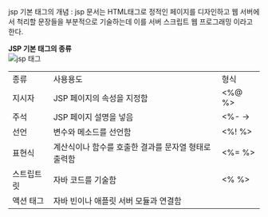 jsp 기본 태그의 개념
: jsp 문서는 HTML태그로 정적인 페이지를 디자인하고 웹 서버에서 척리할 문장들을 부분적으로 기술하는데 이를 서버 스크립트 웹 프로그래밍 이라고 한다.

<b>JSP 기본 태그의 종류</b>
<br>
![jsp 태그](https://user-images.githubusercontent.com/59801728/73232730-91e19980-41c7-11ea-8fae-31103cdde66a.png)
<br>
<table>
    <tr>
		<td>종류</td>
		<td>사용용도</td>
        <td>형식</td>
	</tr>
	<tr>
		<td>지시자</td>
		<td>JSP 페이지의 속성을 지정함</td>
        <td><%@ %></td>
	</tr>
	<tr>
		<td>주석</td>
		<td>JSP 페이지 설명을 넣음</td>
        <td><%- -></td>
	</tr>
    <tr>
		<td>선언</td>
		<td>변수와 메소드를 선언함</td>
        <td><%! %></td>
	</tr>
    <tr>
		<td>표현식</td>
		<td>계산식이나 함수를 호출한 결과를 문자열 형태로 출력함</td>
        <td><%= %></td>
	</tr>
    <tr>
		<td>스트립트릿</td>
		<td>자바 코드를 기술함</td>
        <td><%  %></td>
	</tr>
    <tr>
		<td>액션 태그</td>
		<td>자바 빈이나 애플릿 서버 모듈과 연결함</td>
        <td><jsp:action></jsp:action></td>
	</tr>
</table>